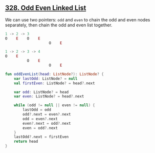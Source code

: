 ## [328. Odd Even Linked List](https://leetcode.com/problems/odd-even-linked-list/)

We can use two pointers: `odd` and `even` to chain the odd and even nodes separately, then chain the odd and even list together.

```js
1 -> 2 -> 3
O    E    O    E
                    O    E

1 -> 2 -> 3 -> 4
O    E
          O    E
                    O    E 
```

```kotlin
fun oddEvenList(head: ListNode?): ListNode? {
    var lastOdd: ListNode? = null
    val firstEven: ListNode? = head?.next

    var odd: ListNode? = head
    var even: ListNode? = head?.next

    while (odd != null || even != null) {
        lastOdd = odd
        odd?.next = even?.next
        odd = even?.next
        even?.next = odd?.next
        even = odd?.next
    }
    lastOdd?.next = firstEven
    return head
}
```
